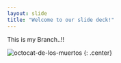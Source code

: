 ```yaml
---
layout: slide
title: "Welcome to our slide deck!"
---
```


This is my Branch..!!

![octocat-de-los-muertos](https://octodex.github.com/images/octocat-de-los-muertos.jpg)
{: .center}
